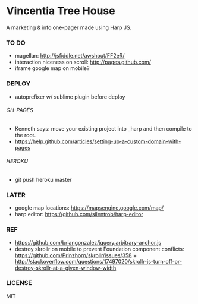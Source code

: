 Vincentia Tree House
===================

A marketing & info one-pager made using Harp JS. 

### TO DO
- magellan: http://jsfiddle.net/awshout/FF2eR/
- interaction niceness on scroll: http://pages.github.com/
- iframe google map on mobile?

### DEPLOY
- autoprefixer w/ sublime plugin before deploy

###### GH-PAGES
- Kenneth says: move your existing project into _harp and then compile to the root.
- https://help.github.com/articles/setting-up-a-custom-domain-with-pages

###### HEROKU
- git push heroku master

### LATER
- google map locations: https://mapsengine.google.com/map/
- harp editor: https://github.com/silentrob/harp-editor

### REF
- https://github.com/briangonzalez/jquery.arbitrary-anchor.js
- destroy skrollr on mobile to prevent Foundation component conflicts: https://github.com/Prinzhorn/skrollr/issues/358 + http://stackoverflow.com/questions/17497020/skrollr-js-turn-off-or-destroy-skrollr-at-a-given-window-width

### LICENSE
MIT
